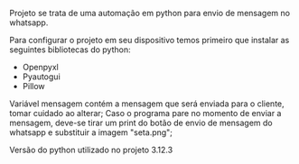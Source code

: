 Projeto se trata de uma automação em python para envio de mensagem no whatsapp.

Para configurar o projeto em seu dispositivo temos primeiro que instalar as seguintes bibliotecas do python:
- Openpyxl
- Pyautogui
- Pillow

Variável mensagem contém a mensagem que será enviada para o cliente, tomar cuidado ao alterar;
Caso o programa pare no momento de enviar a mensagem, deve-se tirar um print do botão de envio de mensagem do whatsapp e substituir a imagem "seta.png";

Versão do python utilizado no projeto 3.12.3
